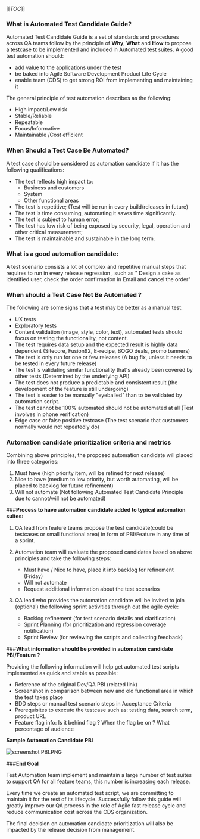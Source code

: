 [[_TOC_]]

###  **What is Automated Test Candidate Guide?**

Automated Test Candidate Guide is a set of standards and procedures across QA teams follow by the principle of **Why**, **What** and **How** to propose a testcase to be implemented and included in Automated test suites. A good test automation should:

- add value to the applications under the test 
- be baked into Agile Software Development Product Life Cycle
- enable team (CDS) to get strong ROI from implementing and maintaining it

The general principle of test automation describes as the following:
 
- High impact/Low risk
- Stable/Reliable
- Repeatable
- Focus/Informative
- Maintainable /Cost efficient
  
 
### **When Should a Test Case Be Automated?**

A test case should be considered as automation candidate if it has the following qualifications:

- The test reflects high impact to: 
   - Business and customers
   - System
   - Other functional areas
- The test is repetitive; (Test will be run in every build/releases in future)
- The test is time consuming, automating it saves time significantly.
- The test is subject to human error;
- The test has low risk of being exposed by security, legal, operation and other critical measurement;
- The test is maintainable and sustainable in the long term. 

### **What is a good automation candidate:** 

A test scenario consists a lot of complex and repetitive manual steps that requires to run in every release regression , such as " Design a cake as identified user, check the order confirmation in Email and cancel the order"

### **When should a Test Case Not Be Automated ?**

The following are some signs that a test may be better as a manual test:

- UX tests
- Exploratory tests
- Content validation (image, style, color, text), automated tests should focus on testing the functionality, not content.
- The test requires data setup and the expected result is highly data dependent (Sitecore, Fusion92, E-recipe, BOGO deals, promo banners)
- The test is only run for one or few releases (A bug fix, unless it needs to be tested in every future release)
- The test is validating similar functionality that's already been covered by other tests.(Determined by the underlying API)
- The test does not produce a predictable and consistent result (the development of the feature is still undergoing)  
- The test is easier to be manually "eyeballed" than to be validated by automation script.
- The test cannot be 100% automated should not be automated at all (Test involves in phone verification)
- Edge case or false positive testcase (The test scenario that customers normally would not repeatedly do)

### **Automation candidate prioritization criteria and metrics**

Combining above principles, the proposed automation candidate will placed into three categories: 

   1. Must have (high priority item, will be refined for next release)
   2. Nice to have (medium to low priority, but worth automating, will be placed to backlog for future refinement) 
   3. Will not automate (Not following Automated Test Candidate Principle due to cannot/will not be automated) 

###**Process to have automation candidate added to typical automation suites:**

1. QA lead from feature teams propose the test candidate(could be testcases or small functional area) in form of PBI/Feature in any time of a sprint.
2. Automation team will evaluate the proposed candidates based on above principles and take the following steps:
   - Must have / Nice to have, place it into backlog for refinement (Friday)
   - Will not automate
   - Request additional information about the test scenarios
3. QA lead who provides the automation candidate will be invited to join (optional) the following sprint activities through out the agile cycle:

    - Backlog refinement (for test scenario details and clarification)
    - Sprint Planning (for prioritization and regression coverage notification)
    - Sprint Review (for reviewing the scripts and collecting feedback) 

###**What information should be provided in automation candidate PBI/Feature ?**

Providing the following information will help get automated test scripts implemented as quick and stable as possible:

-    Reference of the original Dev/QA PBI (related link)
-    Screenshot in comparison between new and old functional area in which the test takes place
-    BDD steps or manual test scenario steps in Acceptance Criteria 
-    Prerequisites to execute the testcase such as: testing data, search term, product URL
-    Feature flag info: Is it behind flag ? When the flag be on ? What percentage of audience

**Sample Automation Candidate PBI**

![screenshot PBI.PNG](/.attachments/screenshot%20PBI-e4a99605-7807-44bb-8fba-238d1dbf9b7a.PNG)

###**End Goal**

Test Automation team implement and maintain a large number of test suites to support QA for all feature teams, this number is increasing each release. 

Every time we create an automated test script, we are committing to maintain it for the rest of its lifecycle. 
Successfully follow this guide will greatly improve our QA process in the role of Agile fast release cycle and reduce communication cost across the CDS organization. 

The final decision on automation candidate prioritization will also be impacted by the release decision from management.



